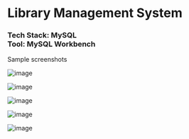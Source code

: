 <h1>Library Management System</h1>


<h3>Tech Stack: MySQL <br>
Tool: MySQL Workbench</h1>

Sample screenshots

![image](https://user-images.githubusercontent.com/83855796/210293334-b6ef666b-f6d4-46fc-9b93-5b5260ef4b73.png)

![image](https://user-images.githubusercontent.com/83855796/210293374-e712de12-73db-40a8-b20f-e025a7d46542.png)

![image](https://user-images.githubusercontent.com/83855796/210293386-8382f9de-8740-4e05-b46d-89241ee74ebb.png)

![image](https://user-images.githubusercontent.com/83855796/210293428-da3e8f06-3d9e-416a-9b0f-190c9014fe13.png)

![image](https://user-images.githubusercontent.com/83855796/210293444-9a615f28-568a-4da1-ab87-5154364b321e.png)
